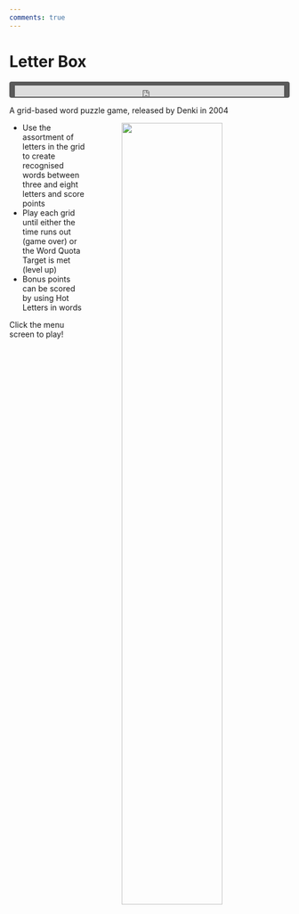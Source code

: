 ```yaml
---
comments: true
---
```


# Letter Box

<div style="background-color: #595959; padding-bottom: 2px; padding-top: 7px; padding-left: 10px; padding-right: 10px; margin-bottom: 5px; margin-top: 7px; border-radius: 4px">
<iframe width="100%" height="20" scrolling="no" frameborder="no" allow="autoplay" src="https://w.soundcloud.com/player/?url=https%3A//api.soundcloud.com/tracks/996871186&amp;color=000000&amp;inverse=true&amp;auto_play=true&amp;show_user=false"></iframe>
</div>

A grid-based word puzzle game, released by Denki in 2004

<a href="https://denki.co.uk/sky/lb/app.html"><img src="/assets/img/letterbox-menu.jpg" style="float: right; width: 60%; padding-left: 64px"></a>

- Use the assortment of letters in the grid to create recognised words between three and eight letters and score points
- Play each grid until either the time runs out (game over) or the Word Quota Target is met (level up)
- Bonus points can be scored by using Hot Letters in words

Click the menu screen to play!